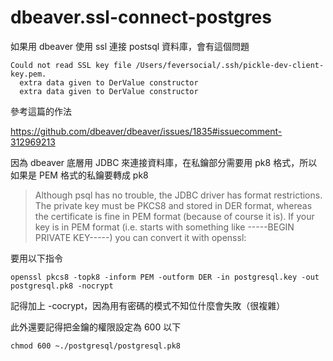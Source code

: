 # dbeaver.ssl-connect-postgres



如果用 dbeaver 使用 ssl 連接 postsql 資料庫，會有這個問題

```
Could not read SSL key file /Users/feversocial/.ssh/pickle-dev-client-key.pem.
  extra data given to DerValue constructor
  extra data given to DerValue constructor
```


參考這篇的作法

https://github.com/dbeaver/dbeaver/issues/1835#issuecomment-312969213


因為 dbeaver 底層用 JDBC 來連接資料庫，在私鑰部分需要用 pk8 格式，所以如果是 PEM 格式的私鑰要轉成 pk8

> Although psql has no trouble, the JDBC driver has format restrictions. The private key must be PKCS8 and stored in DER format, whereas the certificate is fine in PEM format (because of course it is). If your key is in PEM format (i.e. starts with something like -----BEGIN PRIVATE KEY-----) you can convert it with openssl:

要用以下指令

```
openssl pkcs8 -topk8 -inform PEM -outform DER -in postgresql.key -out postgresql.pk8 -nocrypt
```

記得加上 -cocrypt，因為用有密碼的模式不知位什麼會失敗（很複雜）

此外還要記得把金鑰的權限設定為 600 以下

```
chmod 600 ~./postgresql/postgresql.pk8
```